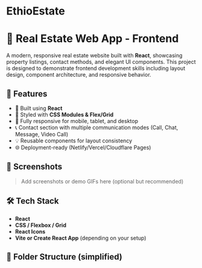﻿# EthioEstate
# 🏡 Real Estate Web App - Frontend

A modern, responsive real estate website built with **React**, showcasing property listings, contact methods, and elegant UI components. This project is designed to demonstrate frontend development skills including layout design, component architecture, and responsive behavior.

## 🚀 Features

- 🧱 Built using **React**
- 🎨 Styled with **CSS Modules & Flex/Grid**
- 📱 Fully responsive for mobile, tablet, and desktop
- 📞 Contact section with multiple communication modes (Call, Chat, Message, Video Call)
- 💡 Reusable components for layout consistency
- 🌐 Deployment-ready (Netlify/Vercel/Cloudflare Pages)

## 📸 Screenshots

> Add screenshots or demo GIFs here (optional but recommended)

## 🛠 Tech Stack

- **React**
- **CSS / Flexbox / Grid**
- **React Icons**
- **Vite or Create React App** (depending on your setup)

## 📁 Folder Structure (simplified)


